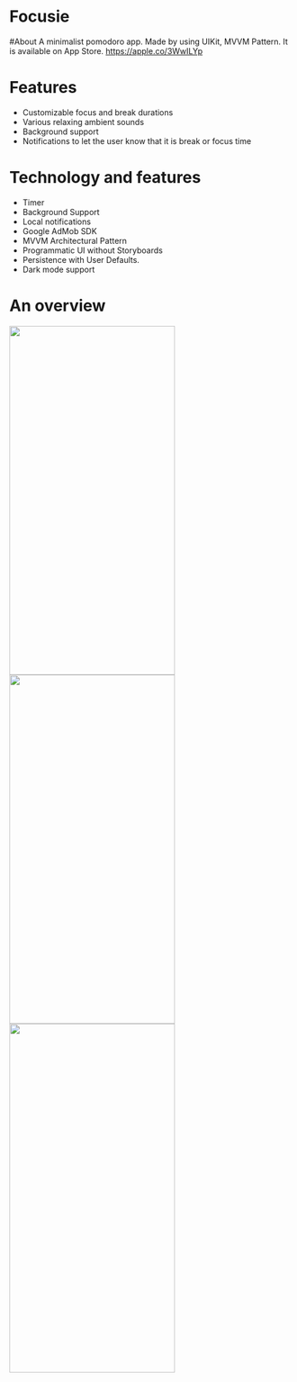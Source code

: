 # Focusie

#About
A minimalist pomodoro app. Made by using UIKit, MVVM Pattern.
It is available on App Store. https://apple.co/3WwILYp

# Features
- Customizable focus and break durations
- Various relaxing ambient sounds
- Background support
- Notifications to let the user know that it is break or focus time

# Technology and features
- Timer
- Background Support
- Local notifications
- Google AdMob SDK
- MVVM Architectural Pattern
- Programmatic UI without Storyboards
- Persistence with User Defaults.
- Dark mode support

# An overview
<img src="https://user-images.githubusercontent.com/83546571/209101412-b0c34bbb-3dfc-47d0-bc84-cc7907b2fe7f.png" width="294" height="620" />
<img src="https://user-images.githubusercontent.com/83546571/209101423-0970b61f-b83e-41ac-a9af-8e21b6ff0bf4.png" width="294" height="620" />
<img src="https://user-images.githubusercontent.com/83546571/209101429-5985cbbc-f130-4657-8bce-f5867c4624df.png" width="294" height="620" />

